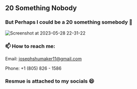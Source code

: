 ## 20 Something Nobody
### But Perhaps I could be a 20 something somebody 🤔
![Screenshot at 2023-05-28 22-31-22](https://github.com/s5y-ux/s5y-ux/assets/59636597/3dc8862f-c7d7-4410-b95b-afd1f75f8ca5)

<!--
**s5y-ux/s5y-ux** is a ✨ _special_ ✨ repository because its `README.md` (this file) appears on your GitHub profile.

Here are some ideas to get you started:

- 🔭 I’m currently working on ...
- 🌱 I’m currently learning ...
- 👯 I’m looking to collaborate on ...
- 🤔 I’m looking for help with ...
- 💬 Ask me about ...
- 📫 How to reach me: ...
- 😄 Pronouns: ...
- ⚡ Fun fact: ...
-->
### 📫 How to reach me:
Email: josephshumaker11@gmail.com

Phone: +1 (805) 826 - 1586

### Resmue is attached to my socials 😄
